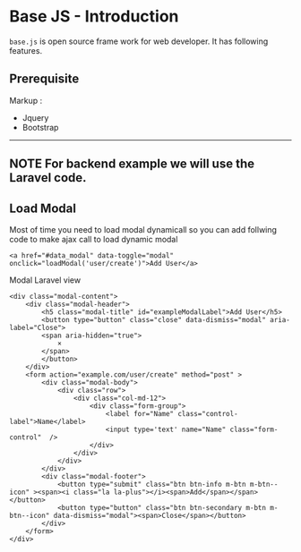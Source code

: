 # Base JS - Introduction
`base.js` is open source frame work for web developer. It has following features.

## Prerequisite 
Markup : 
* Jquery
* Bootstrap

---
**NOTE**
For backend example we will use the Laravel code.
---

## Load Modal
Most of time you need to load modal dynamicall so you can add follwing code to make ajax call to load dynamic modal

```
<a href="#data_modal" data-toggle="modal" onclick="loadModal('user/create')">Add User</a>
```

Modal Laravel view

```
<div class="modal-content">
    <div class="modal-header">
        <h5 class="modal-title" id="exampleModalLabel">Add User</h5>
        <button type="button" class="close" data-dismiss="modal" aria-label="Close">
        <span aria-hidden="true">
            ×
        </span>
        </button>
    </div>
    <form action="example.com/user/create" method="post" >
        <div class="modal-body">
            <div class="row">
                <div class="col-md-12">
                    <div class="form-group">
                        <label for="Name" class="control-label">Name</label>
                        <input type='text' name="Name" class="form-control"  />
                    </div>
                </div> 
            </div>
        </div>
        <div class="modal-footer">
            <button type="submit" class="btn btn-info m-btn m-btn--icon" ><span><i class="la la-plus"></i><span>Add</span></span></button>
            <button type="button" class="btn btn-secondary m-btn m-btn--icon" data-dismiss="modal"><span>Close</span></button>
        </div>
    </form>
</div> 
```


